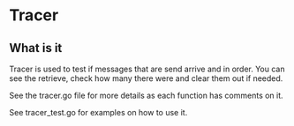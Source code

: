 # Tracer

## What is it

Tracer is used to test if messages that are send arrive and in order.
You can see the retrieve, check how many there were and clear them out if needed.

See the tracer.go file for more details as each function has comments on it.

See tracer_test.go for examples on how to use it.